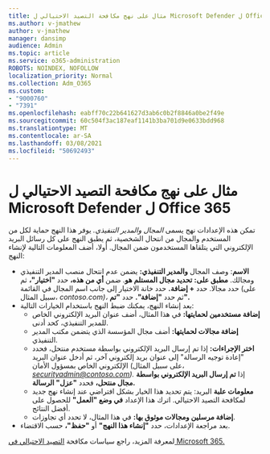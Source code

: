 ```yaml
---
title: مثال على نهج مكافحة التصيد الاحتيالي ل Microsoft Defender ل Office 365
ms.author: v-jmathew
author: v-jmathew
manager: dansimp
audience: Admin
ms.topic: article
ms.service: o365-administration
ROBOTS: NOINDEX, NOFOLLOW
localization_priority: Normal
ms.collection: Adm_O365
ms.custom:
- "9000760"
- "7391"
ms.openlocfilehash: eabff70c22b641627d3ab6c0b2f8846a0be2f49e
ms.sourcegitcommit: 60c504f3ac187eaf1141b3ba701d9e0633bdd968
ms.translationtype: MT
ms.contentlocale: ar-SA
ms.lasthandoff: 03/08/2021
ms.locfileid: "50692493"
---
```

# <a name="example-microsoft-defender-for-office-365-anti-phishing-policy"></a>مثال على نهج مكافحة التصيد الاحتيالي ل Microsoft Defender ل Office 365

تمكن هذه الإعدادات نهج يسمى *المجال والمدير التنفيذي.* يوفر هذا النهج حماية لكل من المستخدم والمجال من انتحال الشخصية، ثم يطبق النهج على كل رسائل البريد الإلكتروني التي يتلقاها المستخدمون ضمن المجال. أولا، أضف المعلومات التالية لإنشاء النهج:

- **الاسم**: وصف المجال **والمدير التنفيذي:** يضمن عدم انتحال منصب المدير التنفيذي ومجالك.
  **مطبق على:** **تحديد مجال المستلم هو**. ضمن **أي من هذه،** حدد **"اختيار"،** ثم حدد مجالا. حدد **+ إضافة.** حدد خانة الاختيار إلى جانب اسم المجال في القائمة (على سبيل المثال، *contoso.com)،* ثم حدد **"إضافة".** حدد **"تم".**
- بعد إنشاء النهج، يمكنك ضبط النهج باستخدام الخيارات التالية:
  - **إضافة مستخدمين لحمايتها:** في هذا المثال، أضف عنوان البريد الإلكتروني الخاص للمدير التنفيذي، كحد أدنى.
  - **إضافة مجالات لحمايتها:** أضف مجال المؤسسة الذي يتضمن مكتب المدير التنفيذي.
  - **اختر الإجراءات:** إذا تم إرسال البريد الإلكتروني بواسطة مستخدم منتحل، فحدد "إعادة توجيه الرسالة" إلى عنوان بريد إلكتروني آخر، ثم أدخل عنوان البريد الإلكتروني الخاص بمسؤول الأمان (على سبيل المثال،  *securityadmin@contoso.com).* إذا **تم إرسال البريد الإلكتروني بواسطة مجال منتحل،** فحدد **"عزل" الرسالة.**
  - **معلومات علبة** البريد: يتم تحديد هذا الخيار بشكل افتراضي عند إنشاء نهج جديد لمكافحة التصيد الاحتيالي. اترك هذا الإعداد **في وضع "العمل"** للحصول على أفضل النتائج.
  - **إضافة مرسلين ومجالات موثوق بها:** في هذا المثال، لا تحدد أي تجاوزات.
- بعد مراجعة الإعدادات، حدد **"إنشاء هذا النهج"** أو **"حفظ"،** حسب الاقتضاء.

لمعرفة المزيد، راجع سياسات مكافحة [التصيد الاحتيالي في Microsoft 365.](https://go.microsoft.com/fwlink/?linkid=2092235)
